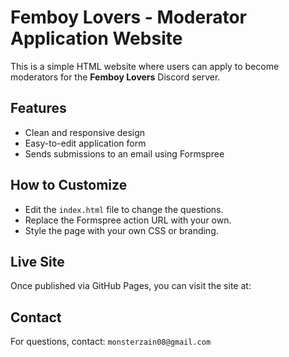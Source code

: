 # Femboy Lovers - Moderator Application Website

This is a simple HTML website where users can apply to become moderators for the **Femboy Lovers** Discord server.

## Features

- Clean and responsive design
- Easy-to-edit application form
- Sends submissions to an email using Formspree

## How to Customize

- Edit the `index.html` file to change the questions.
- Replace the Formspree action URL with your own.
- Style the page with your own CSS or branding.

## Live Site

Once published via GitHub Pages, you can visit the site at:
## Contact

For questions, contact: `monsterzain08@gmail.com`
